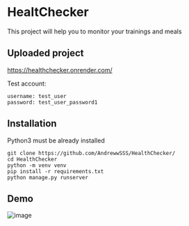 # HealtChecker

This project will help you to monitor your trainings and meals

## Uploaded project

https://healthchecker.onrender.com/

Test account:
```shell
username: test_user
password: test_user_password1
```

## Installation

Python3 must be already installed

```shell
git clone https://github.com/AndrewwSSS/HealthChecker/
cd HealthChecker
python -m venv venv
pip install -r requirements.txt
python manage.py runserver
```

## Demo

![image](https://github.com/user-attachments/assets/486df161-abcb-4217-ba17-aa4d4b18167c)